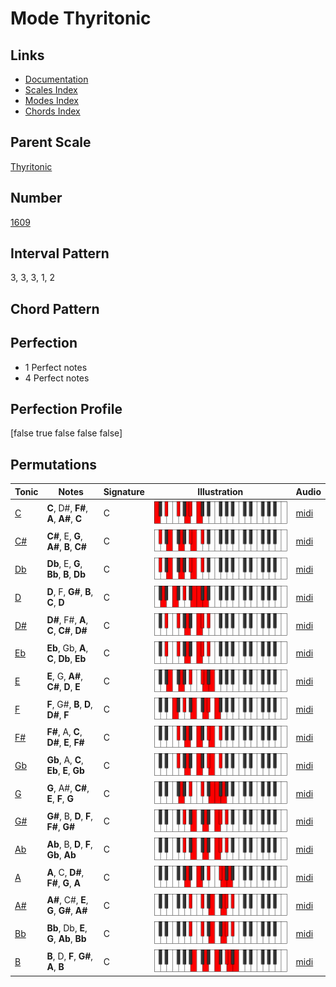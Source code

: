 # Mode Thyritonic

## Links

- [Documentation](index.md)
- [Scales Index](Scales.md)
- [Modes Index](Modes.md)
- [Chords Index](Chords.md)

## Parent Scale

[Thyritonic](ScaleThyritonic.md)

## Number

[1609](https://ianring.com/musictheory/scales/1609)

## Interval Pattern

3, 3, 3, 1, 2

## Chord Pattern



## Perfection

- 1 Perfect notes
- 4 Perfect notes

## Perfection Profile

[false true false false false]

## Permutations

| Tonic | Notes | Signature | Illustration | Audio |
|-------|-------|-----------|--------------|-------|
| [C](ModeCNaturalThyritonic.md) | **C**, D#, **F#**, **A**, **A#**, **C** | C | ![CNaturalThyritonic](ModeCNaturalThyritonic.png) | [midi](https://github.com/edipermadi/music/blob/main/docs/ModeCNaturalThyritonic.mid?raw=true) |
| [C#](ModeCSharpThyritonic.md) | **C#**, E, **G**, **A#**, **B**, **C#** | C | ![CSharpThyritonic](ModeCSharpThyritonic.png) | [midi](https://github.com/edipermadi/music/blob/main/docs/ModeCSharpThyritonic.mid?raw=true) |
| [Db](ModeDFlatThyritonic.md) | **Db**, E, **G**, **Bb**, **B**, **Db** | C | ![DFlatThyritonic](ModeDFlatThyritonic.png) | [midi](https://github.com/edipermadi/music/blob/main/docs/ModeDFlatThyritonic.mid?raw=true) |
| [D](ModeDNaturalThyritonic.md) | **D**, F, **G#**, **B**, **C**, **D** | C | ![DNaturalThyritonic](ModeDNaturalThyritonic.png) | [midi](https://github.com/edipermadi/music/blob/main/docs/ModeDNaturalThyritonic.mid?raw=true) |
| [D#](ModeDSharpThyritonic.md) | **D#**, F#, **A**, **C**, **C#**, **D#** | C | ![DSharpThyritonic](ModeDSharpThyritonic.png) | [midi](https://github.com/edipermadi/music/blob/main/docs/ModeDSharpThyritonic.mid?raw=true) |
| [Eb](ModeEFlatThyritonic.md) | **Eb**, Gb, **A**, **C**, **Db**, **Eb** | C | ![EFlatThyritonic](ModeEFlatThyritonic.png) | [midi](https://github.com/edipermadi/music/blob/main/docs/ModeEFlatThyritonic.mid?raw=true) |
| [E](ModeENaturalThyritonic.md) | **E**, G, **A#**, **C#**, **D**, **E** | C | ![ENaturalThyritonic](ModeENaturalThyritonic.png) | [midi](https://github.com/edipermadi/music/blob/main/docs/ModeENaturalThyritonic.mid?raw=true) |
| [F](ModeFNaturalThyritonic.md) | **F**, G#, **B**, **D**, **D#**, **F** | C | ![FNaturalThyritonic](ModeFNaturalThyritonic.png) | [midi](https://github.com/edipermadi/music/blob/main/docs/ModeFNaturalThyritonic.mid?raw=true) |
| [F#](ModeFSharpThyritonic.md) | **F#**, A, **C**, **D#**, **E**, **F#** | C | ![FSharpThyritonic](ModeFSharpThyritonic.png) | [midi](https://github.com/edipermadi/music/blob/main/docs/ModeFSharpThyritonic.mid?raw=true) |
| [Gb](ModeGFlatThyritonic.md) | **Gb**, A, **C**, **Eb**, **E**, **Gb** | C | ![GFlatThyritonic](ModeGFlatThyritonic.png) | [midi](https://github.com/edipermadi/music/blob/main/docs/ModeGFlatThyritonic.mid?raw=true) |
| [G](ModeGNaturalThyritonic.md) | **G**, A#, **C#**, **E**, **F**, **G** | C | ![GNaturalThyritonic](ModeGNaturalThyritonic.png) | [midi](https://github.com/edipermadi/music/blob/main/docs/ModeGNaturalThyritonic.mid?raw=true) |
| [G#](ModeGSharpThyritonic.md) | **G#**, B, **D**, **F**, **F#**, **G#** | C | ![GSharpThyritonic](ModeGSharpThyritonic.png) | [midi](https://github.com/edipermadi/music/blob/main/docs/ModeGSharpThyritonic.mid?raw=true) |
| [Ab](ModeAFlatThyritonic.md) | **Ab**, B, **D**, **F**, **Gb**, **Ab** | C | ![AFlatThyritonic](ModeAFlatThyritonic.png) | [midi](https://github.com/edipermadi/music/blob/main/docs/ModeAFlatThyritonic.mid?raw=true) |
| [A](ModeANaturalThyritonic.md) | **A**, C, **D#**, **F#**, **G**, **A** | C | ![ANaturalThyritonic](ModeANaturalThyritonic.png) | [midi](https://github.com/edipermadi/music/blob/main/docs/ModeANaturalThyritonic.mid?raw=true) |
| [A#](ModeASharpThyritonic.md) | **A#**, C#, **E**, **G**, **G#**, **A#** | C | ![ASharpThyritonic](ModeASharpThyritonic.png) | [midi](https://github.com/edipermadi/music/blob/main/docs/ModeASharpThyritonic.mid?raw=true) |
| [Bb](ModeBFlatThyritonic.md) | **Bb**, Db, **E**, **G**, **Ab**, **Bb** | C | ![BFlatThyritonic](ModeBFlatThyritonic.png) | [midi](https://github.com/edipermadi/music/blob/main/docs/ModeBFlatThyritonic.mid?raw=true) |
| [B](ModeBNaturalThyritonic.md) | **B**, D, **F**, **G#**, **A**, **B** | C | ![BNaturalThyritonic](ModeBNaturalThyritonic.png) | [midi](https://github.com/edipermadi/music/blob/main/docs/ModeBNaturalThyritonic.mid?raw=true) |
